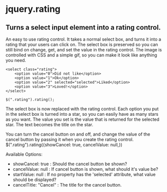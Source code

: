 # jquery.rating
## Turns a select input element into a rating control.

An easy to use rating control. It takes a normal select box, and turns it into a rating that your users can click on. The select box is preserved so you can still bind on change, get, and set the value in the rating control. The image is controlled with CSS and a simple gif, so you can make it look like anything you need.

	
    <select class="rating">
        <option value="0">Did not like</option>
        <option value="1">Ok</option>
        <option value="2" selected="selected">Liked</option>
        <option value="3">Loved!</option>
    </select>

    $(".rating").rating();


The select box is now replaced with the rating control. Each option you put in the select box is turned into a star, so you can easily have as many stars as you want. The value you set is the value that is returned for the selected star. The text becomes the title on the star.

You can turn the cancel button on and off, and change the value of the cancel button by passing it when you create the rating control. $(".rating").rating({showCancel: true, cancelValue: null,})

Available Options:

* showCancel: true : Should the cancel button be shown?
* cancelValue: null : If cancel button is shown, what should it's value be?
* startValue: null : If no property has the 'selected' attribute, what value should be displayed?
* cancelTitle: "Cancel" : The title for the cancel button.

